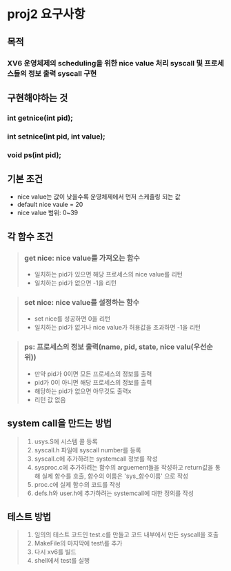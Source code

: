 
# proj2 요구사항
## 목적
### XV6 운영체제의 scheduling을 위한 nice value 처리 syscall 및 프로세스들의 정보 출력 syscall 구현

## 구현해야하는 것
### int getnice(int pid);
### int setnice(int pid, int value);
### void ps(int pid);

## 기본 조건
+ nice value는 값이 낮을수록 운영체제에서 먼저 스케줄링 되는 값
+ default nice vaule = 20
+ nice value 범위: 0~39

## 각 함수 조건
>### get nice: nice value를 가져오는 함수
>+ 일치하는 pid가 있으면 해당 프로세스의 nice value를 리턴
>+ 일치하는 pid가 없으면 -1을 리턴

>### set nice: nice value를 설정하는 함수
>+ set nice를 성공하면 0을 리턴
>+ 일치하는 pid가 없거나 nice value가 허용값을 초과하면 -1을 리턴

>### ps: 프로세스의 정보 출력(name, pid, state, nice valu(우선순위))
>+ 만약 pid가 0이면 모든 프로세스의 정보를 출력
>+ pid가 0이 아니면 해당 프로세스의 정보를 출력
>+ 해당하는 pid가 없으면 아무것도 출력x
>+ 리턴 값 없음

## system call을 만드는 방법
>1. usys.S에 시스템 콜 등록
>2. syscall.h 파일에 syscall number를 등록
>3. syscall.c에 추가하려는 systemcall 정보를 작성
>4. sysproc.c에 추가하려는 함수의 arguement들을 작성하고 return값을 통해 실제 함수를 호출, 함수의 이름은 'sys_함수이름' 으로 작성
>5. proc.c에 실제 함수의 코드를 작성
>6. defs.h와 user.h에 추가하려는 systemcall에 대한 정의를 작성

## 테스트 방법
>1. 임의의 테스트 코드인 test.c를 만들고 코드 내부에서 만든 syscall을 호출
>2. MakeFile의 마지막에 test\를 추가
>3. 다시 xv6를 빌드
>4. shell에서 test를 실행